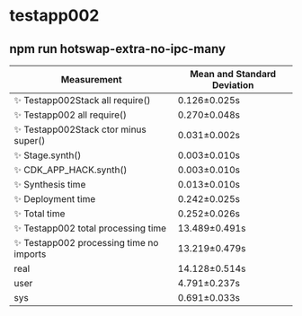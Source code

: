 # testapp002

## npm run hotswap-extra-no-ipc-many


| Measurement | Mean and Standard Deviation |
| ----------- | --------------------------- |
| ✨  Testapp002Stack all require() | 0.126&pm;0.025s |
| ✨  Testapp002 all require() | 0.270&pm;0.048s |
| ✨  Testapp002Stack ctor minus super() | 0.031&pm;0.002s |
| ✨  Stage.synth() | 0.003&pm;0.010s |
| ✨  CDK_APP_HACK.synth() | 0.003&pm;0.010s |
| ✨  Synthesis time | 0.013&pm;0.010s |
| ✨  Deployment time | 0.242&pm;0.025s |
| ✨  Total time | 0.252&pm;0.026s |
| ✨  Testapp002 total processing time | 13.489&pm;0.491s |
| ✨  Testapp002 processing time no imports | 13.219&pm;0.479s |
| real | 14.128&pm;0.514s |
| user | 4.791&pm;0.237s |
| sys | 0.691&pm;0.033s |

